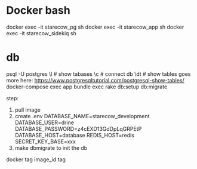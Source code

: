 <!-- https://www.digitalocean.com/community/tutorials/containerizing-a-ruby-on-rails-application-for-development-with-docker-compose -->

# Docker bash
docker exec -it starecow_pg sh
docker exec -it starecow_app sh
docker exec -it starecow_sidekiq sh
# db
psql -U postgres
\l # show tabases
\c # connect db
\dt # show tables
goes more here: https://www.postgresqltutorial.com/postgresql-show-tables/
docker-compose exec app bundle exec rake db:setup db:migrate

step:
1. pull image
2. create .env
DATABASE_NAME=starecow_development
DATABASE_USER=drine
DATABASE_PASSWORD=z4cEXD13GdDpLqGRPEtP
DATABASE_HOST=database
REDIS_HOST=redis
SECRET_KEY_BASE=xxx
3. make dbmigrate to init the db

docker tag image_id tag